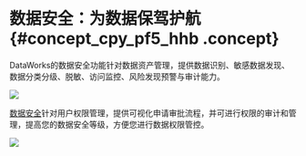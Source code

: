 # 数据安全：为数据保驾护航 {#concept_cpy_pf5_hhb .concept}

DataWorks的数据安全功能针对数据资产管理，提供数据识别、敏感数据发现、数据分类分级、脱敏、访问监控、风险发现预警与审计能力。

![](http://static-aliyun-doc.oss-cn-hangzhou.aliyuncs.com/assets/img/154505/155546513343356_zh-CN.jpg)

[数据安全](../../../../cn.zh-CN/使用指南/数据保护伞/进入数据保护伞.md#)针对用户权限管理，提供可视化申请审批流程，并可进行权限的审计和管理，提高您的数据安全等级，方便您进行数据权限管控。

![](http://static-aliyun-doc.oss-cn-hangzhou.aliyuncs.com/assets/img/154505/155546513343358_zh-CN.jpg)

